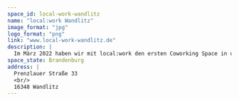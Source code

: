 ```yaml
---
space_id: local-work-wandlitz
name: "local:work Wandlitz"
image_format: "jpg"
logo_format: "png"
link: "www.local-work-wandlitz.de"
description: |
  Im März 2022 haben wir mit local:work den ersten Coworking Space in unserer Gemeinde Wandlitz eröffnet, in dem neben dem reinen Arbeiten die lokale Vernetzung und Gemeinschaft sowie das Gestalten und Gründen im Vordergrund stehen. Unsere Vision ist es, perspektivisch jedem die Möglichkeit zu bieten, vor Ort „zu Hause“ zu arbeiten.
space_state: Brandenburg
address: |
  Prenzlauer Straße 33
  <br/>
  16348 Wandlitz
---
```


